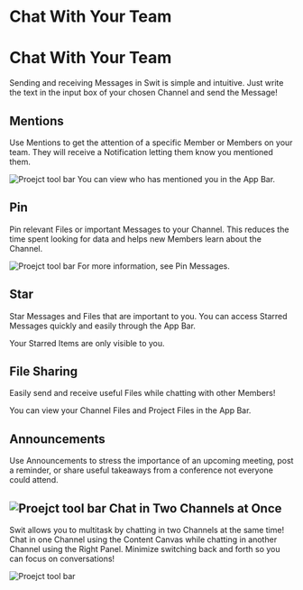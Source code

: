 # Chat With Your Team

Chat With Your Team
===================

 Sending and receiving Messages in Swit is simple and intuitive. Just write the text in the input box of your chosen Channel and send the Message!

 Mentions
--------

 Use Mentions to get the attention of a specific Member or Members on your team. They will receive a Notification letting them know you mentioned them.

 ![Proejct tool bar](https://files.swit.io/help_image/GS_05_Mention.png) You can view who has mentioned you in the App Bar.

 Pin
---

 Pin relevant Files or important Messages to your Channel. This reduces the time spent looking for data and helps new Members learn about the Channel.

 ![Proejct tool bar](https://files.swit.io/help_image/GS_05_Pin.png) For more information, see Pin Messages.

 Star
----

 Star Messages and Files that are important to you. You can access Starred Messages quickly and easily through the App Bar.

 Your Starred Items are only visible to you.

 File Sharing
------------

 Easily send and receive useful Files while chatting with other Members!

 You can view your Channel Files and Project Files in the App Bar.

 Announcements
-------------

 Use Announcements to stress the importance of an upcoming meeting, post a reminder, or share useful takeaways from a conference not everyone could attend.

 ![Proejct tool bar](https://files.swit.io/help_image/GS_05_Outcome.png) Chat in Two Channels at Once
----------------------------

 Swit allows you to multitask by chatting in two Channels at the same time! Chat in one Channel using the Content Canvas while chatting in another Channel using the Right Panel. Minimize switching back and forth so you can focus on conversations!

 ![Proejct tool bar](https://files.swit.io/help_image/GS_05_Chat_intwo.png) 